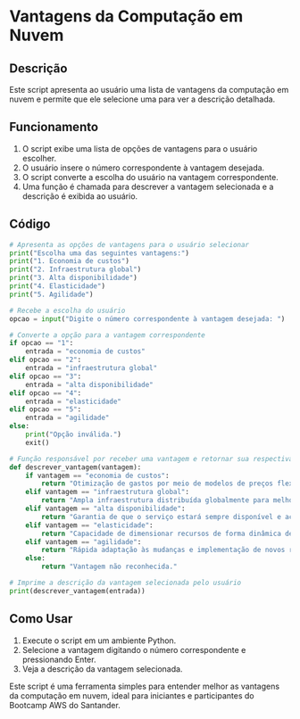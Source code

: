 # Vantagens da Computação em Nuvem

## Descrição
Este script apresenta ao usuário uma lista de vantagens da computação em nuvem e permite que ele selecione uma para ver a descrição detalhada.

## Funcionamento
1. O script exibe uma lista de opções de vantagens para o usuário escolher.
2. O usuário insere o número correspondente à vantagem desejada.
3. O script converte a escolha do usuário na vantagem correspondente.
4. Uma função é chamada para descrever a vantagem selecionada e a descrição é exibida ao usuário.

## Código
```python
# Apresenta as opções de vantagens para o usuário selecionar
print("Escolha uma das seguintes vantagens:")
print("1. Economia de custos")
print("2. Infraestrutura global")
print("3. Alta disponibilidade")
print("4. Elasticidade")
print("5. Agilidade")

# Recebe a escolha do usuário
opcao = input("Digite o número correspondente à vantagem desejada: ")

# Converte a opção para a vantagem correspondente
if opcao == "1":
    entrada = "economia de custos"
elif opcao == "2":
    entrada = "infraestrutura global"
elif opcao == "3":
    entrada = "alta disponibilidade"
elif opcao == "4":
    entrada = "elasticidade"
elif opcao == "5":
    entrada = "agilidade"
else:
    print("Opção inválida.")
    exit()

# Função responsável por receber uma vantagem e retornar sua respectiva descrição.
def descrever_vantagem(vantagem):
    if vantagem == "economia de custos":
        return "Otimização de gastos por meio de modelos de preços flexíveis."
    elif vantagem == "infraestrutura global":
        return "Ampla infraestrutura distribuída globalmente para melhor desempenho e escalabilidade."
    elif vantagem == "alta disponibilidade":
        return "Garantia de que o serviço estará sempre disponível e acessível."
    elif vantagem == "elasticidade":
        return "Capacidade de dimensionar recursos de forma dinâmica de acordo com a demanda."
    elif vantagem == "agilidade":
        return "Rápida adaptação às mudanças e implementação de novos recursos."
    else:
        return "Vantagem não reconhecida."

# Imprime a descrição da vantagem selecionada pelo usuário
print(descrever_vantagem(entrada))
```

## Como Usar
1. Execute o script em um ambiente Python.
2. Selecione a vantagem digitando o número correspondente e pressionando Enter.
3. Veja a descrição da vantagem selecionada.



Este script é uma ferramenta simples para entender melhor as vantagens da computação em nuvem, ideal para iniciantes e participantes do Bootcamp AWS do Santander.
